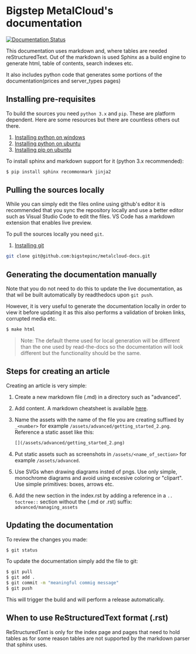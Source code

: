 # Bigstep MetalCloud's documentation

[![Documentation Status](https://readthedocs.com/projects/metalsoft-metalcloud/badge/?version=latest&token=78a1dbdaa78397a8f32f7cf0043bb9b9dbbfd80d626613482bfe49eee6e950e1)](https://metalsoft-metalcloud.readthedocs-hosted.com/en/latest/?badge=latest)

This documentation uses markdown and, where tables are needed reStructuredText. Out of the markdown is used Sphinx as a build engine to generate html, table of contents, search indexes etc. 

It also includes python code that generates some portions of the documentation(prices and server_types pages)


## Installing pre-requisites

To build the sources you need `python 3.x` and `pip`. These are platform dependent.  Here are some resources but there are countless others out there.

1. [Installing python on windows](https://docs.python.org/3/using/windows.html)
2. [Installing python on ubuntu](https://linuxize.com/post/how-to-install-python-3-7-on-ubuntu-18-04/)
3. [Installing pip on ubuntu](https://linuxize.com/post/how-to-install-pip-on-ubuntu-18.04/)


To install sphinx and markdown support for it (python 3.x recommended):

```bash
$ pip install sphinx recommonmark jinja2
```

## Pulling the sources locally

While you can simply edit the files online using github's editor it is recommended that you sync the repository locally and use a better editor such as Visual Studio Code to edit the files. VS Code has a markdown extension that enables live preview. 

To pull the sources locally you need `git`. 
1. [Installing git](https://git-scm.com/download)

```bash
git clone git@github.com:bigstepinc/metalcloud-docs.git
```

## Generating the documentation manually

Note that you do not need to do this to update the live documentation, as that wil be built automatically by readthedocs upon `git push`.

However, it is very useful to generate the documentation locally in order to view it before updating it as this also performs a validation of broken links, corrupted media etc.

```bash
$ make html
```

>Note: The default theme used for local generation will be different than the one used by read-the-docs so the documentation will look different but the functionality should be the same.

## Steps for creating an article

Creating an article is very simple:

1. Create a new markdown file (.md) in a directory such as "advanced".
2. Add content. A markdown cheatsheet is available [here](https://github.com/adam-p/markdown-here/wiki/Markdown-Cheatsheet).
4. Name the assets with the name of the file you are creating suffixed by `_<number>`  for example `/assets/advanced/getting_started_2.png`. Reference a static asset like this:
    ```markdown
    [](/assets/advanced/getting_started_2.png)
    ```
3. Put static assets such as screenshots in `/assets/<name_of_section>` for example `/assets/advanced`. 

4. Use SVGs when drawing diagrams insted of pngs. Use only simple, monochrome diagrams and avoid using excesive coloring or "clipart". Use simple primitives: boxes, arrows etc. 
5. Add the new section in the index.rst by adding a
reference in a `.. toctree::` section without the (.md or .rst) suffix: `advanced/managing_assets`

## Updating the documentation

To review the changes you made:

```bash
$ git status
```

To update the documentation simply add the file to git:

```bash
$ git pull
$ git add .
$ git commit -m "meaningful commig message"
$ git push
```

This will trigger the build and will perform a release automatically.

##  When to use ReStructuredText format (.rst)
ReStructuredText is only for the index page and pages that need to hold tables as for some reason tables are not supported by the markdown parser that sphinx uses.
